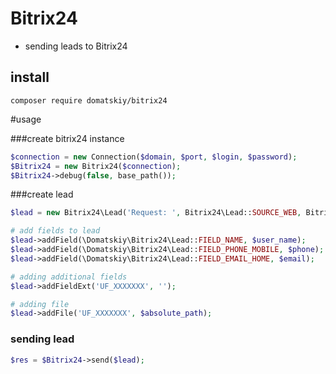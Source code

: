 # Bitrix24

* sending leads to Bitrix24

## install 

```
composer require domatskiy/bitrix24
```

#usage


###create bitrix24 instance
```php
$connection = new Connection($domain, $port, $login, $password);
$Bitrix24 = new Bitrix24($connection);
$Bitrix24->debug(false, base_path());
```
  
###create lead
```php 
$lead = new Bitrix24\Lead('Request: ', Bitrix24\Lead::SOURCE_WEB, Bitrix24\Lead::STATUS_NEW, Bitrix24\Lead::CURRENCY_RUB);

# add fields to lead
$lead->addField(\Domatskiy\Bitrix24\Lead::FIELD_NAME, $user_name);
$lead->addField(\Domatskiy\Bitrix24\Lead::FIELD_PHONE_MOBILE, $phone);
$lead->addField(\Domatskiy\Bitrix24\Lead::FIELD_EMAIL_HOME, $email);

# adding additional fields
$lead->addFieldExt('UF_XXXXXXX', '');

# adding file
$lead->addFile('UF_XXXXXXX', $absolute_path);
```

### sending lead
```php
$res = $Bitrix24->send($lead);
```
